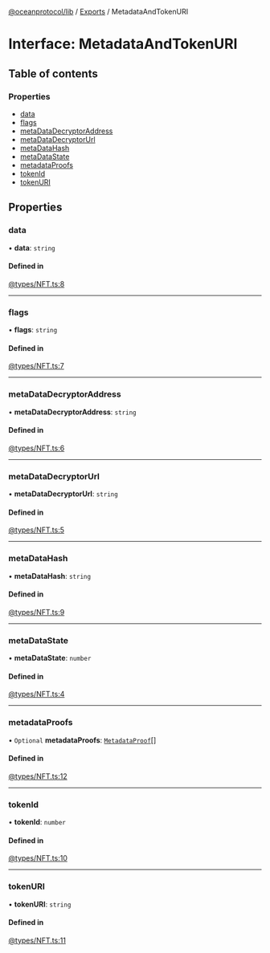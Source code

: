 [@oceanprotocol/lib](../README.md) / [Exports](../modules.md) / MetadataAndTokenURI

# Interface: MetadataAndTokenURI

## Table of contents

### Properties

- [data](MetadataAndTokenURI.md#data)
- [flags](MetadataAndTokenURI.md#flags)
- [metaDataDecryptorAddress](MetadataAndTokenURI.md#metadatadecryptoraddress)
- [metaDataDecryptorUrl](MetadataAndTokenURI.md#metadatadecryptorurl)
- [metaDataHash](MetadataAndTokenURI.md#metadatahash)
- [metaDataState](MetadataAndTokenURI.md#metadatastate)
- [metadataProofs](MetadataAndTokenURI.md#metadataproofs)
- [tokenId](MetadataAndTokenURI.md#tokenid)
- [tokenURI](MetadataAndTokenURI.md#tokenuri)

## Properties

### data

• **data**: `string`

#### Defined in

[@types/NFT.ts:8](https://github.com/oceanprotocol/ocean.js/blob/c99bc5c6/src/@types/NFT.ts#L8)

___

### flags

• **flags**: `string`

#### Defined in

[@types/NFT.ts:7](https://github.com/oceanprotocol/ocean.js/blob/c99bc5c6/src/@types/NFT.ts#L7)

___

### metaDataDecryptorAddress

• **metaDataDecryptorAddress**: `string`

#### Defined in

[@types/NFT.ts:6](https://github.com/oceanprotocol/ocean.js/blob/c99bc5c6/src/@types/NFT.ts#L6)

___

### metaDataDecryptorUrl

• **metaDataDecryptorUrl**: `string`

#### Defined in

[@types/NFT.ts:5](https://github.com/oceanprotocol/ocean.js/blob/c99bc5c6/src/@types/NFT.ts#L5)

___

### metaDataHash

• **metaDataHash**: `string`

#### Defined in

[@types/NFT.ts:9](https://github.com/oceanprotocol/ocean.js/blob/c99bc5c6/src/@types/NFT.ts#L9)

___

### metaDataState

• **metaDataState**: `number`

#### Defined in

[@types/NFT.ts:4](https://github.com/oceanprotocol/ocean.js/blob/c99bc5c6/src/@types/NFT.ts#L4)

___

### metadataProofs

• `Optional` **metadataProofs**: [`MetadataProof`](MetadataProof.md)[]

#### Defined in

[@types/NFT.ts:12](https://github.com/oceanprotocol/ocean.js/blob/c99bc5c6/src/@types/NFT.ts#L12)

___

### tokenId

• **tokenId**: `number`

#### Defined in

[@types/NFT.ts:10](https://github.com/oceanprotocol/ocean.js/blob/c99bc5c6/src/@types/NFT.ts#L10)

___

### tokenURI

• **tokenURI**: `string`

#### Defined in

[@types/NFT.ts:11](https://github.com/oceanprotocol/ocean.js/blob/c99bc5c6/src/@types/NFT.ts#L11)

